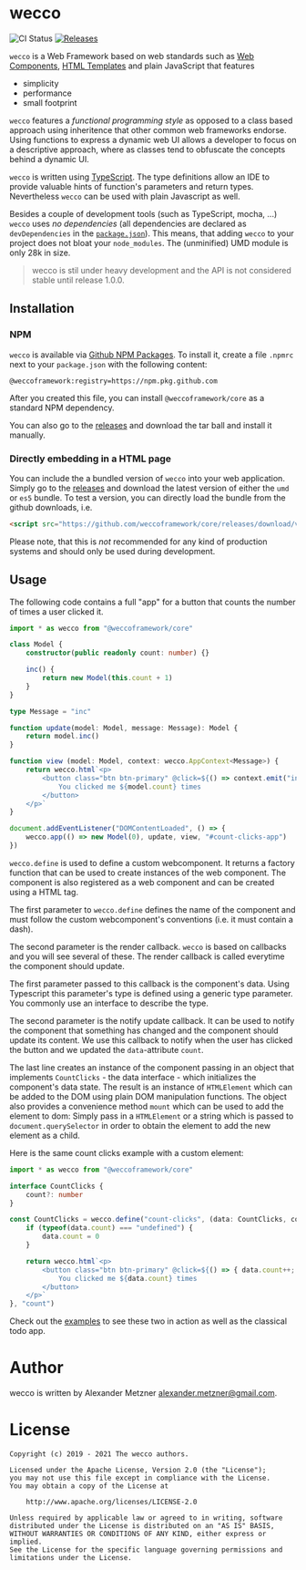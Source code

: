 # wecco

![CI Status][ci-img-url] [![Releases][release-img-url]][release-url]

`wecco` is a Web Framework based on web standards such as [Web Components](https://www.webcomponents.org/), 
[HTML Templates](https://developer.mozilla.org/de/docs/Web/HTML/Element/template) and plain JavaScript that features

* simplicity
* performance
* small footprint

`wecco` features a _functional programming style_ as opposed to a class based approach using inheritence that other common web frameworks endorse. Using functions to express a dynamic web UI allows a developer to focus on a descriptive approach, where as classes tend to obfuscate the concepts behind a dynamic UI.

`wecco` is written using [TypeScript](https://www.typescriptlang.org/). The type definitions allow an IDE to provide valuable hints of function's parameters and return types. Nevertheless `wecco` can be used with plain Javascript as well.

Besides a couple of development tools (such as TypeScript, mocha, ...) `wecco` uses _no dependencies_ (all dependencies are declared as `devDependencies` in the [`package.json`](./package.json)). This 
means, that adding `wecco` to your project does not bloat your `node_modules`. The (unminified) UMD module is only 28k in size.

> wecco is stil under heavy development and the API is not considered stable until release 1.0.0.

## Installation

### NPM

`wecco` is available via [Github NPM Packages](https://docs.github.com/en/packages/guides/configuring-npm-for-use-with-github-packages). To install it, create a file
`.npmrc` next to your `package.json` with the following content:

```
@weccoframework:registry=https://npm.pkg.github.com
```

After you created this file, you can install `@weccoframework/core` as a standard NPM dependency.

You can also go to the [releases](https://github.com/weccoframework/core/releases) and download the tar ball and install it manually.

### Directly embedding in a HTML page

You can include the a bundled version of `wecco` into your web application. Simply go to the 
[releases](https://github.com/weccoframework/core/releases) and download the latest version
of either the `umd` or `es5` bundle. To test a version, you can directly load the bundle
from the github downloads, i.e.

```html
<script src="https://github.com/weccoframework/core/releases/download/v0.21.1/weccoframework-core.es5.js"></script>
```

Please note, that this is _not_ recommended for any kind of production systems and should only be used during development.

## Usage

The following code contains a full "app" for a button that counts the number of times a user clicked it.

```typescript
import * as wecco from "@weccoframework/core"

class Model {
    constructor(public readonly count: number) {}

    inc() {
        return new Model(this.count + 1)
    }
}

type Message = "inc"

function update(model: Model, message: Message): Model {
    return model.inc()
}

function view (model: Model, context: wecco.AppContext<Message>) {
    return wecco.html`<p>
        <button class="btn btn-primary" @click=${() => context.emit("inc")}>
            You clicked me ${model.count} times
        </button>
    </p>`
}

document.addEventListener("DOMContentLoaded", () => {
    wecco.app(() => new Model(0), update, view, "#count-clicks-app")
})
```

`wecco.define` is used to define a custom webcomponent. It returns a factory function that can be used to create instances of the web component. The component is also registered as a web component and can be created using a HTML tag.

The first parameter to `wecco.define` defines the name of the component and must follow the custom webcomponent's conventions (i.e. it must contain a dash). 

The second parameter is the render callback. `wecco` is based on callbacks and you will see several of these. The render callback is called everytime the component should update. 

The first parameter passed to this callback is the component's data. Using Typescript this parameter's type is defined using a generic type parameter. You commonly use an interface to describe the type. 

The second parameter is the notify update callback. It can be used to notify the component that something has changed and the component should update its content. We use this callback to notify when the user has clicked the button and we updated the `data`-attribute `count`.

The last line creates an instance of the component passing in an object that implements `CountClicks` - the data interface - which initializes the component's data state. The result is an instance of `HTMLElement` which can be added to the DOM using plain DOM manipulation functions. The object also provides a convenience method `mount` which can be used to add the element to dom: Simply pass in a `HTMLElement` or a string which is passed to `document.querySelector` in order to obtain the element to add the new element as a child.

Here is the same count clicks example with a custom element:

```typescript
import * as wecco from "@weccoframework/core"

interface CountClicks {
    count?: number
}

const CountClicks = wecco.define("count-clicks", (data: CountClicks, context) => {
    if (typeof(data.count) === "undefined") {
        data.count = 0
    }

    return wecco.html`<p>
        <button class="btn btn-primary" @click=${() => { data.count++; context.requestUpdate(); }}>
            You clicked me ${data.count} times
        </button>
    </p>`
}, "count")
```

Check out the [examples](./examples) to see these two in action as well as the classical todo app.

# Author

wecco is written by Alexander Metzner <alexander.metzner@gmail.com>.

# License

```
Copyright (c) 2019 - 2021 The wecco authors.

Licensed under the Apache License, Version 2.0 (the "License");
you may not use this file except in compliance with the License.
You may obtain a copy of the License at

    http://www.apache.org/licenses/LICENSE-2.0

Unless required by applicable law or agreed to in writing, software
distributed under the License is distributed on an "AS IS" BASIS,
WITHOUT WARRANTIES OR CONDITIONS OF ANY KIND, either express or implied.
See the License for the specific language governing permissions and
limitations under the License.
```

[ci-img-url]: https://github.com/weccoframework/core/workflows/CI/badge.svg
[release-img-url]: https://img.shields.io/github/v/release/weccoframework/core.svg
[release-url]: https://github.com/weccoframework/core/releases
